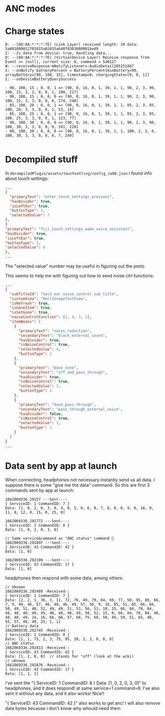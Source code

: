 # ANC modes

# Charge states
```
D: --[60:AA:*:*:*:7E] (Link Layer) received length: 20 data: 5a001000012701015a02035a640f0303000001bed9
I: --Is data from device: true, Handling data...
D: --[60:AA:*:*:*:7E] (VirtualDevice Layer) Receive response from Event => [null], current size: 0, command = 5a0127
W: --receiveResponse-mNotifyListeners:AudioDetail205251067
I: --onNotify batteryPercent = BatteryPercent{minBattery=90, arrayBattery=[90, 100, 15], timestamp=0, chargingState=[0, 0, 1]}
I: --onDeviceBatteryQuerySuccess
```

```
- 90, 100, 15 ; 0, 0, 1 => [90, 0, 16, 0, 1, 39, 1, 1, 90, 2, 3, 90, 100, 15, 3, 3, 0, 0, 1, 190, 217]
- 90, 100, 15 ; 0, 0, 0 => [90, 0, 16, 0, 1, 39, 1, 1, 90, 2, 3, 90, 100, 15, 3, 3, 0, 0, 0, 174, 248]
- 85, 100, 20 ; 0, 0, 1 => [90, 0, 16, 0, 1, 39, 1, 1, 85, 2, 3, 85, 100, 20, 3, 3, 0, 0, 1, 53, 14]
- 85, 100, 25 ; 0, 0, 1 => [90, 0, 16, 0, 1, 39, 1, 1, 85, 2, 3, 85, 100, 25, 3, 3, 0, 0, 1, 123, 77]
- 90, 100, 30 ; 0, 0, 0 => [90, 0, 16, 0, 1, 39, 1, 1, 90, 2, 3, 90, 100, 30, 3, 3, 0, 0, 0, 241, 220]
- 00, 100, 30 ; 0, 0, 0 => [90, 0, 16, 0, 1, 39, 1, 1, 100, 2, 3, 0, 100, 30, 3, 3, 0, 0, 0, 7, 249]
 

```
# Decompiled stuff
In `decompiledPlugin/assets/touchsetting/config_za08.json` i found info about touch settings:
```json
...
{
  "primaryText": "otter_touch_settings_previous",
  "hasDivider": true,
  "isLeftEar": true,
  "buttonType": 3,
  "selectedValue": 7
},
{
"primaryText": "fiji_touch_settings_wake_voice_assistant",
"hasDivider": true,
"isLeftEar": true,
"buttonType": 3,
"selectedValue": 0
},
...
```
The "selected value" number may be useful in figuring out the proto

This seems to help me with figuring out how to send noise ctrl functions:
```json
...
{
  "subTitleId": "hold_ear_noise_control_sub_title",
  "customView": "MultiUsageTextView",
  "isRefresh": true,
  "isGoneItem": true,
  "isSetGone": true,
  "noiseControlFunction": [2, 4, 3, 1],
  "itemBeans": [
    {
      "primaryText": "noise_reduction",
      "secondaryText": "block_external_sound",
      "hasDivider": true,
      "isNoiseControl": true,
      "selectedValue": 4,
      "buttonType": 2
    },
    {
      "primaryText": "base_none",
      "secondaryText": "off_and_pass_through",
      "hasDivider": true,
      "isNoiseControl": true,
      "selectedValue": 3,
      "buttonType": 2
    },
    {
      "primaryText": "base_pass_through",
      "secondaryText": "pass_through_external_voice",
      "hasDivider": false,
      "isNoiseControl": true,
      "selectedValue": 1,
      "buttonType": 2
    }
  ]
}
...
```

# Data sent by app at launch
When connecting, headphones not necessary instantly send us all data. I suppose there is some "give me the data" command. So this are first 3 commands sent by app at launch:
```
1662069336.29157 ---Sent---:
{ ServiceID: 1 CommandID: 7 }
Data: [1, 0, 2, 0, 3, 0, 4, 0, 5, 0, 6, 0, 7, 0, 8, 0, 9, 0, 10, 0, 11, 0, 12, 0, 15, 0, 25, 0]

1662069336.291772 ---Sent---:
{ ServiceID: 1 CommandID: 8 }
Data: [1, 0, 2, 0, 3, 0]

// Same service&command as "ANC status" command 👀
1662069336.291897 ---Sent---:
{ ServiceID: 43 CommandID: 42 }
Data: [1, 0]

1662069336.292109 ---Sent---:
{ ServiceID: 43 CommandID: 17 }
Data: [1, 0]
```

headphones then respond with some data, among others:
```
// Uknown
1662069336.292489 -Received-:
{ ServiceID: 1 CommandID: 7 }
Data: [2, 2, 1, 36, 3, 11, 72, 76, 49, 79, 84, 69, 77, 50, 95, 86, 66, 7, 9, 49, 46, 57, 46, 48, 46, 49, 57, 56, 9, 16, 85, 51, 85, 66, 66, 50, 49, 51, 48, 52, 49, 49, 51, 53, 56, 51, 10, 15, 66, 84, 70, 84, 48, 48, 48, 49, 45, 48, 48, 48, 49, 50, 52, 15, 8, 66, 84, 70, 84, 48, 48, 48, 49, 24, 16, 66, 66, 57, 68, 75, 68, 50, 49, 50, 51, 65, 48, 55, 57, 48, 49, 25, 1, 1]
// Battery data
1662069336.292745 -Received-:
{ ServiceID: 1 CommandID: 8 }
Data: [1, 1, 75, 2, 3, 75, 95, 20, 3, 3, 0, 0, 0]
// ANC status
1662069336.292813 -Received-:
{ ServiceID: 43 CommandID: 42 }
Data: [1, 2, 0, 0]  // stands for "off" (look at the wiki)
// uknown
1662069336.292876 -Received-:
{ ServiceID: 43 CommandID: 17 }
Data: [1, 1, 1]

```

i've sent the "{ ServiceID: 1 CommandID: 8 } Data: [1, 0, 2, 0, 3, 0]" to headphones, and it does respond! at same service=1 command=8. I've also sent it without any data, and it also works! Nice!!

"{ ServiceID: 43 CommandID: 42 }" also works to get anc! I will also remove data bytes because i don't know why whould need them
